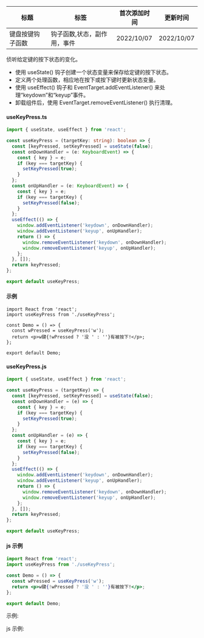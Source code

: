 | 标题             | 标签                        | 首次添加时间 | 更新时间   |
| ---------------- | --------------------------- | ------------ | ---------- |
| 键盘按键钩子函数 | 钩子函数,状态，副作用，事件 | 2022/10/07   | 2022/10/07 |

侦听给定键的按下状态的变化。

- 使用 useState() 钩子创建一个状态变量来保存给定键的按下状态。
- 定义两个处理函数，相应地在按下或按下键时更新状态变量。
- 使用 useEffect() 钩子和 EventTarget.addEventListener() 来处理“keydown”和“keyup”事件。
- 卸载组件后，使用 EventTarget.removeEventListener() 执行清理。

#### useKeyPress.ts

```ts
import { useState, useEffect } from 'react';

const useKeyPress = (targetKey: string): boolean => {
  const [keyPressed, setKeyPressed] = useState(false);
  const onDownHandler = (e: KeyboardEvent) => {
    const { key } = e;
    if (key === targetKey) {
      setKeyPressed(true);
    }
  };
  const onUpHandler = (e: KeyboardEvent) => {
    const { key } = e;
    if (key === targetKey) {
      setKeyPressed(false);
    }
  };
  useEffect(() => {
    window.addEventListener('keydown', onDownHandler);
    window.addEventListener('keyup', onUpHandler);
    return () => {
      window.removeEventListener('keydown', onDownHandler);
      window.removeEventListener('keyup', onUpHandler);
    };
  }, []);
  return keyPressed;
};

export default useKeyPress;
```

#### 示例

```tsx | pure
import React from 'react';
import useKeyPress from './useKeyPress';

const Demo = () => {
  const wPressed = useKeyPress('w');
  return <p>w键{!wPressed ? '没 ' : ''}有被按下!</p>;
};

export default Demo;
```

#### useKeyPress.js

```js
import { useState, useEffect } from 'react';

const useKeyPress = (targetKey) => {
  const [keyPressed, setKeyPressed] = useState(false);
  const onDownHandler = (e) => {
    const { key } = e;
    if (key === targetKey) {
      setKeyPressed(true);
    }
  };
  const onUpHandler = (e) => {
    const { key } = e;
    if (key === targetKey) {
      setKeyPressed(false);
    }
  };
  useEffect(() => {
    window.addEventListener('keydown', onDownHandler);
    window.addEventListener('keyup', onUpHandler);
    return () => {
      window.removeEventListener('keydown', onDownHandler);
      window.removeEventListener('keyup', onUpHandler);
    };
  }, []);
  return keyPressed;
};

export default useKeyPress;
```

#### js 示例

```jsx | pure
import React from 'react';
import useKeyPress from './useKeyPress';

const Demo = () => {
  const wPressed = useKeyPress('w');
  return <p>w键{!wPressed ? '没 ' : ''}有被按下!</p>;
};

export default Demo;
```

示例:

<code src="./Demo.zh-CN.tsx"></code>

js 示例:

<code src="./js/Demo.zh-CN.jsx"></code>
